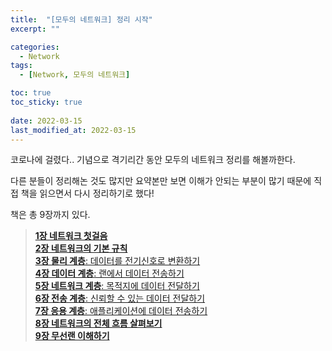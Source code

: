 ```yaml
---
title:  "[모두의 네트워크] 정리 시작"
excerpt: ""

categories:
  - Network
tags:
  - [Network, 모두의 네트워크]

toc: true
toc_sticky: true
 
date: 2022-03-15
last_modified_at: 2022-03-15
---
```


코로나에 걸렸다..
기념으로 격기리간 동안 모두의 네트워크 정리를 해볼까한다.

다른 분들이 정리해논 것도 많지만 요약본만 보면 이해가 안되는 부분이 많기 때문에 직접 책을 읽으면서 다시 정리하기로 했다!

책은 총 9장까지 있다.  

> [**1장 네트워크 첫걸음**](https://hyundidi.github.io/network/network01/)  
[**2장 네트워크의 기본 규칙**](https://hyundidi.github.io/network/network02/)  
[**3장 물리 계층**: 데이터를 전기신호로 변환하기](https://hyundidi.github.io/network/network03/)  
[**4장 데이터 계층**: 랜에서 데이터 전송하기](https://hyundidi.github.io/network/network04/)  
[**5장 네트워크 계층**: 목적지에 데이터 전달하기](https://hyundidi.github.io/network/network05/)  
[**6장 전송 계층**: 신뢰할 수 있는 데이터 전달하기](https://hyundidi.github.io/network/network06/)  
[**7장 응용 계층**: 애플리케이션에 데이터 전송하기](https://hyundidi.github.io/network/network07/)  
[**8장 네트워크의 전체 흐름 살펴보기**](https://hyundidi.github.io/network/network08/)  
[**9장 무선랜 이해하기**](https://hyundidi.github.io/network/network09/)